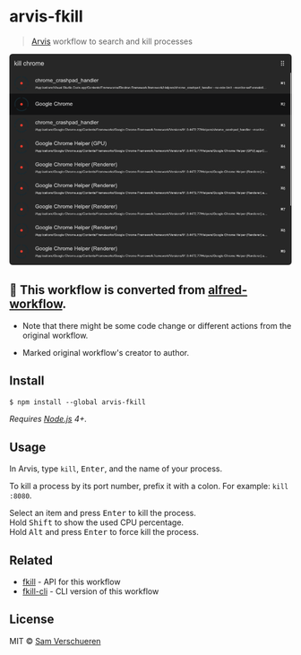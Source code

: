 # arvis-fkill

> [Arvis](https://github.com/jopemachine/arvis) workflow to search and kill processes

<img src="screenshot.png" width="694">

## 🔗 This workflow is converted from [alfred-workflow](https://github.com/SamVerschueren/alfred-fkill).

* Note that there might be some code change or different actions from the original workflow.

* Marked original workflow's creator to author.

## Install

```
$ npm install --global arvis-fkill
```

*Requires [Node.js](https://nodejs.org) 4+.*


## Usage

In Arvis, type `kill`, <kbd>Enter</kbd>, and the name of your process.

To kill a process by its port number, prefix it with a colon. For example: `kill :8080`.

Select an item and press <kbd>Enter</kbd> to kill the process.<br>
Hold <kbd>Shift</kbd> to show the used CPU percentage.<br>
Hold <kbd>Alt</kbd> and press <kbd>Enter</kbd> to force kill the process.


## Related

- [fkill](https://github.com/sindresorhus/fkill) - API for this workflow
- [fkill-cli](https://github.com/sindresorhus/fkill-cli) - CLI version of this workflow


## License

MIT © [Sam Verschueren](https://github.com/SamVerschueren)
